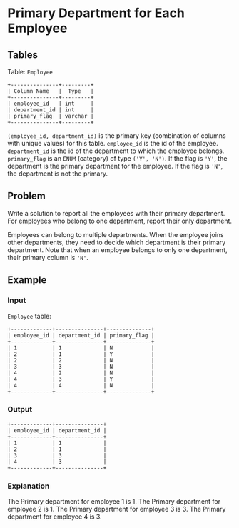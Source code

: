# Primary Department for Each Employee

## Tables

Table: `Employee`

```
+---------------+---------+
| Column Name   |  Type   |
+---------------+---------+
| employee_id   | int     |
| department_id | int     |
| primary_flag  | varchar |
+---------------+---------+
```

`(employee_id, department_id)` is the primary key (combination of columns with
unique values) for this table.
`employee_id` is the id of the employee.
`department_id` is the id of the department to which the employee belongs.
`primary_flag` is an `ENUM` (category) of type `('Y', 'N')`. If the flag is `'Y'`, the
department is the primary department for the employee. If the flag is `'N'`, the
department is not the primary.

## Problem

Write a solution to report all the employees with their primary department. For
employees who belong to one department, report their only department.

Employees can belong to multiple departments. When the employee joins other
departments, they need to decide which department is their primary department.
Note that when an employee belongs to only one department, their primary column
is `'N'`.

## Example

### Input

`Employee` table:

```
+-------------+---------------+--------------+
| employee_id | department_id | primary_flag |
+-------------+---------------+--------------+
| 1           | 1             | N            |
| 2           | 1             | Y            |
| 2           | 2             | N            |
| 3           | 3             | N            |
| 4           | 2             | N            |
| 4           | 3             | Y            |
| 4           | 4             | N            |
+-------------+---------------+--------------+
```

### Output

```
+-------------+---------------+
| employee_id | department_id |
+-------------+---------------+
| 1           | 1             |
| 2           | 1             |
| 3           | 3             |
| 4           | 3             |
+-------------+---------------+
```

### Explanation

The Primary department for employee 1 is 1.
The Primary department for employee 2 is 1.
The Primary department for employee 3 is 3.
The Primary department for employee 4 is 3.
